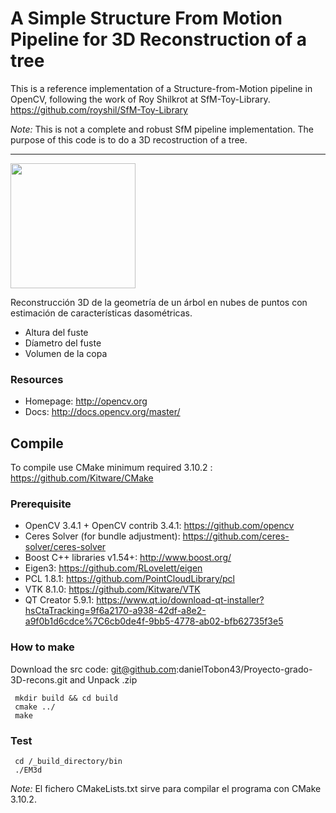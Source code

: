 
# A Simple Structure From Motion Pipeline for 3D Reconstruction of a tree

This is a reference implementation of a Structure-from-Motion pipeline in OpenCV, following the work of Roy Shilkrot at SfM-Toy-Library. https://github.com/royshil/SfM-Toy-Library

*Note:* This is not a complete and robust SfM pipeline implementation. The purpose of this code is to do a 3D recostruction of a tree. 

----------------------
<img src="https://projects.asl.ethz.ch/datasets/lib/exe/fetch.php?cache=&w=900&h=539&tok=dd850d&media=laserregistration:gazebo_winter:tree.png" align="center" height="200">

Reconstrucción 3D de la geometría de un árbol en nubes de puntos con estimación de características dasométricas.
* Altura del fuste
* Díametro del fuste
* Volumen de la copa
 
   
### Resources

* Homepage: <http://opencv.org>
* Docs: <http://docs.opencv.org/master/>

## Compile

To compile use CMake minimum required 3.10.2 : https://github.com/Kitware/CMake

### Prerequisite
- OpenCV 3.4.1 + OpenCV contrib 3.4.1: https://github.com/opencv
- Ceres Solver (for bundle adjustment): https://github.com/ceres-solver/ceres-solver
- Boost C++ libraries v1.54+: http://www.boost.org/
- Eigen3: https://github.com/RLovelett/eigen
- PCL 1.8.1: https://github.com/PointCloudLibrary/pcl
- VTK 8.1.0: https://github.com/Kitware/VTK
- QT Creator 5.9.1: https://www.qt.io/download-qt-installer?hsCtaTracking=9f6a2170-a938-42df-a8e2-a9f0b1d6cdce%7C6cb0de4f-9bb5-4778-ab02-bfb62735f3e5

### How to make
Download the src code: git@github.com:danielTobon43/Proyecto-grado-3D-recons.git and Unpack .zip

	 mkdir build && cd build
	 cmake ../
	 make

### Test
	 cd /_build_directory/bin
	 ./EM3d

*Note:*
El fichero CMakeLists.txt sirve para compilar el programa con CMake 3.10.2.




